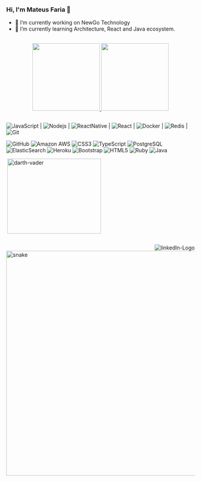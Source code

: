 ### Hi, I'm Mateus Faria 👋

- 🔭 I’m currently working on NewGo Technology
- 🌱 I’m currently learning Architecture, React and Java ecosystem.

##

<section align="center" >
    <a href="https://github.com/MateusFaria-TGG">
    <img height="180em" src="https://github-readme-stats.vercel.app/api?username=MateusFaria-TGG&show_icons=true&theme=prussian&include_all_commits=true&count_private=true"/>
    <img height="180em" src="https://github-readme-stats.vercel.app/api/top-langs/?username=MateusFaria-TGG&layout=compact&langs_count=7&theme=prussian"/>
  </a>
</section>
  
##

  ![JavaScript](https://img.shields.io/badge/-JavaScript-black?style=flat-square&logo=javascript) 
  | ![Nodejs](https://img.shields.io/badge/-Nodejs-black?style=flat-square&logo=Node.js) 
  | ![ReactNative](https://img.shields.io/badge/-ReactNative-black?style=flat-square&logo=react)
  | ![React](https://img.shields.io/badge/-React-black?style=flat-square&logo=react)
  | ![Docker](https://img.shields.io/badge/-Docker-black?style=flat-square&logo=docker) 
  | ![Redis](https://img.shields.io/badge/-Redis-black?style=flat-square&logo=Redis) 
  | ![Git](https://img.shields.io/badge/-Git-black?style=flat-square&logo=git)
  
  ![GitHub](https://img.shields.io/badge/-GitHub-181717?style=flat-square&logo=github)
  ![Amazon AWS](https://img.shields.io/badge/Amazon%20AWS-232F3E?style=flat-square&logo=amazon-aws) 
  ![CSS3](https://img.shields.io/badge/-CSS3-1572B6?style=flat-square&logo=css3) 
  ![TypeScript](https://img.shields.io/badge/-TypeScript-007ACC?style=flat-square&logo=typescript) 
  ![PostgreSQL](https://img.shields.io/badge/-PostgreSQL-336791?style=flat-square&logo=postgresql) 
  ![ElasticSearch](https://img.shields.io/badge/-ElasticSearch-005571?style=flat-square&logo=elasticsearch)
  ![Heroku](https://img.shields.io/badge/-Heroku-430098?style=flat-square&logo=heroku)
  ![Bootstrap](https://img.shields.io/badge/-Bootstrap-563D7C?style=flat-square&logo=bootstrap)
  ![HTML5](https://img.shields.io/badge/-HTML5-E34F26?style=flat-square&logo=html5&logoColor=white)
  ![Ruby](https://img.shields.io/badge/-ruby-f00?style=flat-square&logo=ruby)
  ![Java](https://img.shields.io/badge/-java-E34A86?style=flat-square&logo=java)

<section style="display: flex">
  <img align="right" alt="darth-vader" height='200' width='250' src="https://cdn.dribbble.com/users/1292677/screenshots/6139167/avento.gif"/>
</section>
  
 ##

<div align="center"> 
    
  <a href="https://www.linkedin.com/in/mateus-faria-3902a4ab" target="_blank">
    <img src="https://img.shields.io/badge/-LinkedIn-%230077B5?style=for-the-badge&logo=linkedin&logoColor=white" target="_blank" alt='linkedIn-Logo' align='right'/>
  </a>

</div>

<img src='https://github.com/matfaria/matfaria/blob/main/github-user-contribution.svg' alt='snake' width='600'/>

</section>
